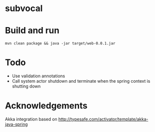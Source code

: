 subvocal
========

# Build and run

```
mvn clean package && java -jar target/web-0.0.1.jar
```

# Todo

- Use validation annotations
- Call system actor shutdown and terminate when the spring context is shutting down

# Acknowledgements

Akka integration based on http://typesafe.com/activator/template/akka-java-spring
